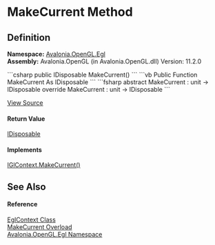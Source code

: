 # MakeCurrent Method




## Definition
**Namespace:** <a href="N_Avalonia_OpenGL_Egl">Avalonia.OpenGL.Egl</a>  
**Assembly:** Avalonia.OpenGL (in Avalonia.OpenGL.dll) Version: 11.2.0

<Tabs groupId="api-code-preview">
<TabItem value="csharp" label="C#">
```csharp
public IDisposable MakeCurrent()
```
</TabItem>
<TabItem value="vb" label="VB">
```vb
Public Function MakeCurrent As IDisposable
```
</TabItem>
<TabItem value="fsharp" label="F#">
```fsharp
abstract MakeCurrent : unit -> IDisposable 
override MakeCurrent : unit -> IDisposable 
```
</TabItem>
</Tabs>



<a href="https://github.com/AvaloniaUI/Avalonia/tree/master/src/Avalonia.OpenGL/Egl/EglContext.cs#L80" title="View the source code">View Source</a>



#### Return Value
<a href="https://learn.microsoft.com/dotnet/api/system.idisposable" target="_blank" rel="noopener noreferrer">IDisposable</a>

#### Implements
<a href="M_Avalonia_OpenGL_IGlContext_MakeCurrent">IGlContext.MakeCurrent()</a>  


## See Also


#### Reference
<a href="T_Avalonia_OpenGL_Egl_EglContext">EglContext Class</a>  
<a href="Overload_Avalonia_OpenGL_Egl_EglContext_MakeCurrent">MakeCurrent Overload</a>  
<a href="N_Avalonia_OpenGL_Egl">Avalonia.OpenGL.Egl Namespace</a>  
